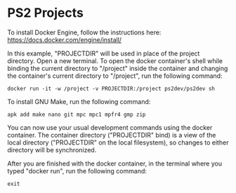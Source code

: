# PS2 Projects

To install Docker Engine, follow the instructions here: https://docs.docker.com/engine/install/

In this example, "PROJECTDIR" will be used in place of the project directory.
Open a new terminal.
To open the docker container's shell while binding the current directory to "/project" inside the container and changing the container's current directory to "/project", run the following command:

```
docker run -it -w /project -v PROJECTDIR:/project ps2dev/ps2dev sh
```

To install GNU Make, run the following command:

```
apk add make nano git mpc mpc1 mpfr4 gmp zip
```

You can now use your usual development commands using the docker container.
The container directory ("PROJECTDIR" bind) is a view of the local directory ("PROJECTDIR" on the local filesystem), so changes to either directory will be synchronized.

After you are finished with the docker container, in the terminal where you typed "docker run", run the following command:

```
exit
```
